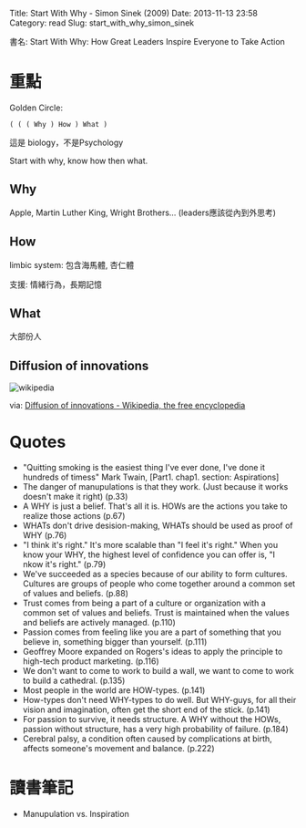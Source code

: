 Title: Start With Why - Simon Sinek (2009)
Date: 2013-11-13 23:58
Category: read
Slug: start_with_why_simon_sinek

書名: Start With Why: How Great Leaders Inspire Everyone to Take Action

# 重點

Golden Circle:

    ( ( ( Why ) How ) What )

這是 biology，不是Psychology

Start with why, know how then what.

## Why

Apple, Martin Luther King, Wright Brothers... (leaders應該從內到外思考)

## How

limbic system: 包含海馬體, 杏仁體

支援: 情緒行為，長期記憶

## What

大部份人


## Diffusion of innovations

![wikipedia](http://upload.wikimedia.org/wikipedia/commons/1/11/Diffusion_of_ideas.svg)

via: [Diffusion of innovations - Wikipedia, the free encyclopedia](http://en.wikipedia.org/wiki/Diffusion_of_innovations)

# Quotes

- "Quitting smoking is the easiest thing I've ever done, I've done it hundreds of timess" Mark Twain, [Part1. chap1. section: Aspirations]
- The danger of manupulations is that they work. (Just because it works doesn't make it right) (p.33)
- A WHY is just a belief. That's all it is. HOWs are the actions you take to realize those actions (p.67)
- WHATs don't drive desision-making, WHATs should be used as proof of WHY (p.76)
- "I think it's right." It's more scalable than "I feel it's right." When you know your WHY, the highest level of confidence you can offer is, "I nkow it's right." (p.79)
- We've succeeded as a species because of our ability to form cultures. Cultures are groups of people who come together around a common set of values and beliefs. (p.88)
- Trust comes from being a part of a culture or organization with a common set of values and beliefs. Trust is maintained when the values and beliefs are actively managed. (p.110)
- Passion comes from feeling like you are a part of something that you believe in, something bigger than yourself. (p.111)
- Geoffrey Moore expanded on Rogers's ideas to apply the principle to high-tech product marketing. (p.116)
- We don't want to come to work to build a wall, we want to come to work to build a cathedral. (p.135)
- Most people in the world are HOW-types. (p.141)
- How-types don't need WHY-types to do well. But WHY-guys, for all their vision and imagination, often get the short end of the stick. (p.141)
- For passion to survive, it needs structure. A WHY without the HOWs, passion without structure, has a very high probability of failure. (p.184)
- Cerebral palsy, a condition often caused by complications at birth, affects someone's movement and balance. (p.222)

# 讀書筆記 

* Manupulation vs. Inspiration
